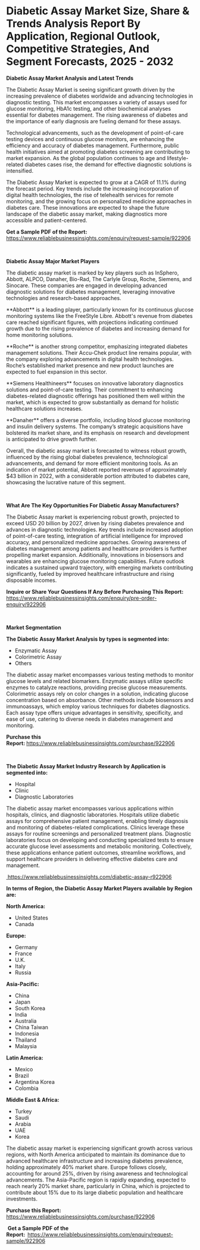 <p><h1>Diabetic Assay Market Size, Share & Trends Analysis Report By Application, Regional Outlook, Competitive Strategies, And Segment Forecasts, 2025 - 2032</h1></p><p><strong>Diabetic Assay Market Analysis and Latest Trends</strong></p>
<p><p>The Diabetic Assay Market is seeing significant growth driven by the increasing prevalence of diabetes worldwide and advancing technologies in diagnostic testing. This market encompasses a variety of assays used for glucose monitoring, HbA1c testing, and other biochemical analyses essential for diabetes management. The rising awareness of diabetes and the importance of early diagnosis are fueling demand for these assays.</p><p>Technological advancements, such as the development of point-of-care testing devices and continuous glucose monitors, are enhancing the efficiency and accuracy of diabetes management. Furthermore, public health initiatives aimed at promoting diabetes screening are contributing to market expansion. As the global population continues to age and lifestyle-related diabetes cases rise, the demand for effective diagnostic solutions is intensified.</p><p>The Diabetic Assay Market is expected to grow at a CAGR of 11.1% during the forecast period. Key trends include the increasing incorporation of digital health technologies, the rise of telehealth services for remote monitoring, and the growing focus on personalized medicine approaches in diabetes care. These innovations are expected to shape the future landscape of the diabetic assay market, making diagnostics more accessible and patient-centered.</p></p>
<p><strong>Get a Sample PDF of the Report:&nbsp;</strong> <a href="https://www.reliablebusinessinsights.com/enquiry/request-sample/922906?utm_campaign=2310&utm_medium=2&utm_source=Github&utm_content=ia&utm_term=18042025&utm_id=diabetic-assay">https://www.reliablebusinessinsights.com/enquiry/request-sample/922906</a></p>
<p>&nbsp;</p>
<p><strong>Diabetic Assay Major Market Players</strong></p>
<p><p>The diabetic assay market is marked by key players such as InSphero, Abbott, ALPCO, Danaher, Bio-Rad, The Carlyle Group, Roche, Siemens, and Sinocare. These companies are engaged in developing advanced diagnostic solutions for diabetes management, leveraging innovative technologies and research-based approaches.</p><p>**Abbott** is a leading player, particularly known for its continuous glucose monitoring systems like the FreeStyle Libre. Abbott's revenue from diabetes care reached significant figures, with projections indicating continued growth due to the rising prevalence of diabetes and increasing demand for home monitoring solutions.</p><p>**Roche** is another strong competitor, emphasizing integrated diabetes management solutions. Their Accu-Chek product line remains popular, with the company exploring advancements in digital health technologies. Roche’s established market presence and new product launches are expected to fuel expansion in this sector.</p><p>**Siemens Healthineers** focuses on innovative laboratory diagnostics solutions and point-of-care testing. Their commitment to enhancing diabetes-related diagnostic offerings has positioned them well within the market, which is expected to grow substantially as demand for holistic healthcare solutions increases.</p><p>**Danaher** offers a diverse portfolio, including blood glucose monitoring and insulin delivery systems. The company’s strategic acquisitions have bolstered its market share, and its emphasis on research and development is anticipated to drive growth further.</p><p>Overall, the diabetic assay market is forecasted to witness robust growth, influenced by the rising global diabetes prevalence, technological advancements, and demand for more efficient monitoring tools. As an indication of market potential, Abbott reported revenues of approximately $43 billion in 2022, with a considerable portion attributed to diabetes care, showcasing the lucrative nature of this segment.</p></p>
<p>&nbsp;</p>
<p><strong>What Are The Key Opportunities For Diabetic Assay Manufacturers?</strong></p>
<p><p>The Diabetic Assay market is experiencing robust growth, projected to exceed USD 20 billion by 2027, driven by rising diabetes prevalence and advances in diagnostic technologies. Key trends include increased adoption of point-of-care testing, integration of artificial intelligence for improved accuracy, and personalized medicine approaches. Growing awareness of diabetes management among patients and healthcare providers is further propelling market expansion. Additionally, innovations in biosensors and wearables are enhancing glucose monitoring capabilities. Future outlook indicates a sustained upward trajectory, with emerging markets contributing significantly, fueled by improved healthcare infrastructure and rising disposable incomes.</p></p>
<p><strong>Inquire or Share Your Questions If Any Before Purchasing This Report:</strong> <a href="https://www.reliablebusinessinsights.com/enquiry/pre-order-enquiry/922906?utm_campaign=2310&utm_medium=2&utm_source=Github&utm_content=ia&utm_term=18042025&utm_id=diabetic-assay">https://www.reliablebusinessinsights.com/enquiry/pre-order-enquiry/922906</a></p>
<p>&nbsp;</p>
<p><strong>Market Segmentation</strong></p>
<p><strong>The Diabetic Assay Market Analysis by types is segmented into:</strong></p>
<p><ul><li>Enzymatic Assay</li><li>Colorimetric Assay</li><li>Others</li></ul></p>
<p><p>The diabetic assay market encompasses various testing methods to monitor glucose levels and related biomarkers. Enzymatic assays utilize specific enzymes to catalyze reactions, providing precise glucose measurements. Colorimetric assays rely on color changes in a solution, indicating glucose concentration based on absorbance. Other methods include biosensors and immunoassays, which employ various techniques for diabetes diagnostics. Each assay type offers unique advantages in sensitivity, specificity, and ease of use, catering to diverse needs in diabetes management and monitoring.</p></p>
<p><strong>Purchase this Report:&nbsp;</strong><a href="https://www.reliablebusinessinsights.com/purchase/922906?utm_campaign=2310&utm_medium=2&utm_source=Github&utm_content=ia&utm_term=18042025&utm_id=diabetic-assay">https://www.reliablebusinessinsights.com/purchase/922906</a></p>
<p>&nbsp;</p>
<p><strong>The Diabetic Assay Market Industry Research by Application is segmented into:</strong></p>
<p><ul><li>Hospital</li><li>Clinic</li><li>Diagnostic Laboratories</li></ul></p>
<p><p>The diabetic assay market encompasses various applications within hospitals, clinics, and diagnostic laboratories. Hospitals utilize diabetic assays for comprehensive patient management, enabling timely diagnosis and monitoring of diabetes-related complications. Clinics leverage these assays for routine screenings and personalized treatment plans. Diagnostic laboratories focus on developing and conducting specialized tests to ensure accurate glucose level assessments and metabolic monitoring. Collectively, these applications enhance patient outcomes, streamline workflows, and support healthcare providers in delivering effective diabetes care and management.</p></p>
<p><a href="https://www.reliablebusinessinsights.com/diabetic-assay-r922906?utm_campaign=2310&utm_medium=2&utm_source=Github&utm_content=ia&utm_term=18042025&utm_id=diabetic-assay">&nbsp;https://www.reliablebusinessinsights.com/diabetic-assay-r922906</a></p>
<p><strong>In terms of Region, the Diabetic Assay Market Players available by Region are:</strong></p>
<p>
    <p> <strong> North America: </strong>
        <ul>
            <li>United States</li>
            <li>Canada</li>
        </ul>
        </p> 
    <p> <strong> Europe: </strong>
        <ul>
            <li>Germany</li>
            <li>France</li>
            <li>U.K.</li>
            <li>Italy</li>
            <li>Russia</li>
        </ul>
        </p> 
    <p> <strong> Asia-Pacific: </strong>
        <ul>
            <li>China</li>
            <li>Japan</li>
            <li>South Korea</li>
            <li>India</li>
            <li>Australia</li>
            <li>China Taiwan</li>
            <li>Indonesia</li>
            <li>Thailand</li>
            <li>Malaysia</li>
        </ul>
        </p> 
    <p> <strong> Latin America: </strong>
        <ul>
            <li>Mexico</li>
            <li>Brazil</li>
            <li>Argentina Korea</li>
            <li>Colombia</li>
        </ul>
        </p> 
    <p> <strong> Middle East & Africa: </strong>
        <ul>
            <li>Turkey</li>
            <li>Saudi</li>
            <li>Arabia</li>
            <li>UAE</li>
            <li>Korea</li>
        </ul>
    </p>
    </p>
<p><p>The diabetic assay market is experiencing significant growth across various regions, with North America anticipated to maintain its dominance due to advanced healthcare infrastructure and increasing diabetes prevalence, holding approximately 40% market share. Europe follows closely, accounting for around 25%, driven by rising awareness and technological advancements. The Asia-Pacific region is rapidly expanding, expected to reach nearly 20% market share, particularly in China, which is projected to contribute about 15% due to its large diabetic population and healthcare investments.</p></p>
<p><strong>Purchase this Report: </strong><a href="https://www.reliablebusinessinsights.com/purchase/922906?utm_campaign=2310&utm_medium=2&utm_source=Github&utm_content=ia&utm_term=18042025&utm_id=diabetic-assay">https://www.reliablebusinessinsights.com/purchase/922906</a></p>
<p>&nbsp;<strong>Get a Sample PDF of the Report:&nbsp;&nbsp;</strong><a href="https://www.reliablebusinessinsights.com/enquiry/request-sample/922906?utm_campaign=2310&utm_medium=2&utm_source=Github&utm_content=ia&utm_term=18042025&utm_id=diabetic-assay">https://www.reliablebusinessinsights.com/enquiry/request-sample/922906</a></p>
<p><strong></strong></p>
<p><p></p><p></p><p></p></p>